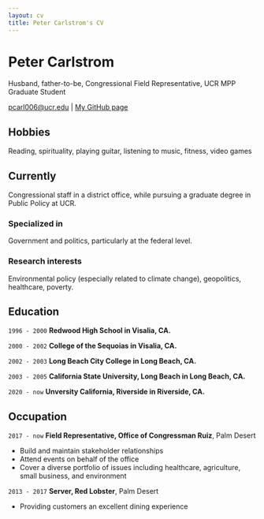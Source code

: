 ```yaml
---
layout: cv
title: Peter Carlstrom's CV
---
```

# Peter Carlstrom
Husband, father-to-be, Congressional Field Representative, UCR MPP Graduate Student

<div id="webaddress">
<a href="pcarl006@ucr.edu">pcarl006@ucr.edu</a>
| <a href="https://github.com/pcarl006">My GitHub page</a>
</div>

## Hobbies

Reading, spirituality, playing guitar, listening to music, fitness, video games

## Currently

Congressional staff in a district office, while pursuing a graduate degree in Public Policy at UCR.

### Specialized in

Government and politics, particularly at the federal level. 

### Research interests

Environmental policy (especially related to climate change), geopolitics, healthcare, poverty.

## Education

`1996 - 2000`
__Redwood High School in Visalia, CA.__

`2000 - 2002`
__College of the Sequoias in Visalia, CA.__

`2002 - 2003`
__Long Beach City College in Long Beach, CA.__

`2003 - 2005`
__California State University, Long Beach in Long Beach, CA.__

`2020 - now`
__Unversity California, Riverside in Riverside, CA.__

## Occupation

`2017 - now`
__Field Representative, Office of Congressman Ruiz__, Palm Desert

- Build and maintain stakeholder relationships
- Attend events on behalf of the office
- Cover a diverse portfolio of issues including healthcare, agriculture, small business, and environment

`2013 - 2017`
__Server, Red Lobster__, Palm Desert

- Providing customers an excellent dining experience 
<!-- ### Footer

Last updated: April 2021 -->


